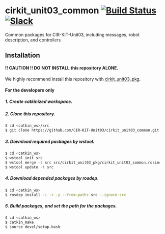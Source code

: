 # cirkit_unit03_common [![Build Status](https://travis-ci.org/CIR-KIT-Unit03/cirkit_unit03_common.svg?branch)](https://travis-ci.org/CIR-KIT-Unit03/cirkit_unit03_common) [![Slack](https://img.shields.io/badge/Slack-CIR--KIT-blue.svg)](http://cir-kit.slack.com/messages/unit03_common)
Common packages for CIR-KIT-Unit03, including messages, robot description, and controllers

## Installation
#### **!! CAUTION !!  DO NOT INSTALL** this repository **ALONE**.  
We highly recommend install this repository with [cirkit_unit03_pkg](https://github.com/CIR-KIT-Unit03/cirkit_unit03_pkg).

#### For the developers only
##### 1. Create **catkinized**  workspace.
##### 2. Clone this repository.
```bash
$ cd <catkin_ws>/src
$ git clone https://github.com/CIR-KIT-Unit03/cirkit_unit03_common.git
```
##### 3. Download required packages by wstool.
```bash
$ cd <catkin_ws>
$ wstool init src
$ wstool merge -t src src/cirkit_unit03_pkg/cirkit_unit03_common.rosinstall
$ wstool update -t src
```
##### 4. Download depended packages by rosdep.
```bash
$ cd <catkin_ws>
$ rosdep install -i -r -y --from-paths src --ignore-src
```
##### 5. Build packages, and set the path for the packages.
```bash
$ cd <catkin_ws>
$ catkin_make
$ source devel/setup.bash
```
